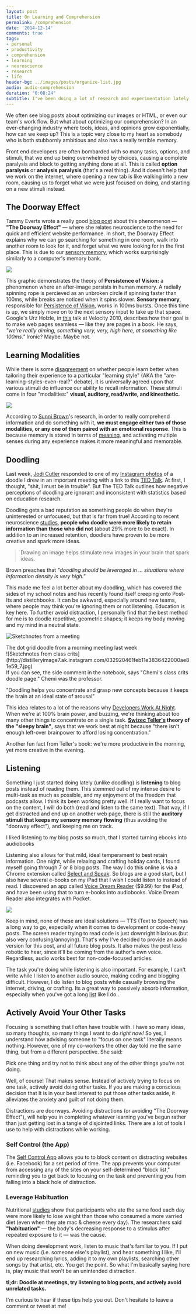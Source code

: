 ```yaml
---
layout: post
title: On Learning and Comprehension
permalink: /comprehension
date: '2014-12-14'
comments: true
tags:
- personal
- productivity
- comprehension
- learning
- neuroscience
- research
- life
header-bg: ../images/posts/organize-list.jpg
audio: audio-comprehension
duration: "0:08:24"
subtitle: I've been doing a lot of research and experimentation lately about how people learn. This post might give you some ideas to improve your own comprehension and think about your own learning style.
---
```


We often see blog posts about optimizing our images or HTML, or even our team's work flow. But what about optimizing our comprehension? In an ever-changing industry where tools, ideas, and opinions grow exponentially, how can we keep up? This is a topic very close to my heart as somebody who is both stubbornly ambitious and also has a really terrible memory.

Front end developers are often bombarded with so many tasks, options, and stimuli, that we end up being overwhelmed by choices, causing a complete paralysis and block to getting anything done at all. This is called **option paralysis** or **analysis paralysis** (that's a real thing). And it doesn't help that we work on the internet, where opening a new tab is like walking into a new room, causing us to forget what we were just focused on doing, and starting on a new stimuli instead.

## The Doorway Effect

Tammy Everts wrote a really good [blog post](http://www.webperformancetoday.com/2012/03/21/neuroscience-page-speed-web-performance/) about this phenomenon &mdash; **"The Doorway Effect"** &mdash; where she relates neuroscience to the need for quick and efficient website performance. In short, the Doorway Effect explains why we can go searching for something in one room, walk into another room to look for it, and forget what we were looking for in the first place. This is due to our [sensory memory](http://www.appsychology.com/Book/Cognition/Memory/memoryintro.htm), which works surprisingly similarly to a computer's memory bank.

![](../images/posts/learning-types0.svg)

This graphic demonstrates the theory of **Persistence of Vision:** a phenomenon where an after-image persists in human memory. A radially spinning rope is percieved as an unbroken circle if spinning faster than 100ms, while breaks are noticed when it spins slower. **Sensory memory**, responsible for [Persistence of Vision](http://link.springer.com/article/10.3758/BF03204258), works in 100ms bursts. Once this time is up, we simply move on to the next sensory input to take up that space. Google's Urz Holzle, in [this](https://www.youtube.com/watch?v=MStKwEff_kY) talk at Velocity 2010, describes how their goal is to make web pages seamless &mdash; like they are pages in a book. He says, *"we're really aiming, something very, very, high here, at something like 100ms."* Ironic? Maybe. Maybe not.

## Learning Modalities

While there is some [disagreement](http://elearninginfographics.com/the-myth-of-learning-styles-infographic/) on whether people learn better when tailoring their experience to a particular "learning style" (AKA the "are-learning-styles-even-real?" debate), it is universally agreed upon that various stimuli do influence our ability to recall information. These stimuli come in four "modalities:" **visual, auditory, read/write, and kinesthetic.**

![](../images/posts/learning-types.svg)

According to [Sunni Brown](http://sunnibrown.com/doodlerevolution/)'s research, in order to really comprehend information and do something with it, **we must engage either two of those modalities, or any one of them paired with an emotional response**. This is because memory is stored in terms of [meaning](http://www.readingrockets.org/article/do-visual-auditory-and-kinesthetic-learners-need-visual-auditory-and-kinesthetic-instruction), and activating multiple senses during any experience makes it more meaningful and memorable.

## Doodling

Last week, [Jodi Cutler](http://about.me/jodiiiii) responded to one of my [Instagram photos](http://instagram.com/p/wZJrdHyTlO/?modal=true) of a doodle I drew in an important meeting with a link to this [TED Talk](http://www.ted.com/talks/sunni_brown?language=en). At first, I thought, "shit, I must be in trouble". But The TED Talk outlines how negative perceptions of doodling are ignorant and inconsistent with statistics based on education research.

Doodling gets a bad reputation as something people do when they're uninterested or unfocused, but that is far from true! According to recent neuroscience [studies](http://www.wsj.com/articles/the-power-of-the-doodle-improve-your-focus-and-memory-1406675744), **people who doodle were more likely to retain information than those who did not** (about 29% more to be exact). In addition to an increased retention, doodlers have proven to be more creative and spark more ideas. <blockquote class="left">Drawing an image helps stimulate new images in your brain that spark ideas.</blockquote> Brown preaches that *"doodling should be leveraged in ... situations where information density is very high."*

This made me feel a lot better about my doodling, which has covered the sides of my school notes and has recently found itself creeping onto Post-Its and sketchbooks. It can be awkward, especially around new teams, where people may think you're ignoring them or not listening. Education is key here. To further avoid distraction, I personally find that the best method for me is to doodle repetitive, geometric shapes; it keeps my body moving and my mind in a neutral state.

![Sketchnotes from a meeting](http://photos-b.ak.instagram.com/hphotos-ak-xfa1/10843712_583681585111801_474148502_n.jpg)
<div class="caption">The dot grid doodle from a morning meeting last week</div>
![Sketchnotes from class crits](http://distilleryimage7.ak.instagram.com/032920461feb11e3836422000ae81e59_7.jpg)
<div class="caption">If you can see, the side comment in the notebook, says "Chemi's class crits doodle page." Chemi was the professor.</div>

<a class="quote twitter-share">"Doodling helps you concentrate and grasp new concepts because it keeps the brain at an ideal state of arousal"</a>

This idea relates to a lot of the reasons why [Developers Work At Night](http://swizec.com/blog/why-programmers-work-at-night/swizec/3198). When we're at 100% brain power, and buzzing, we're thinking about too many other things to concentrate on a single task. **[Swizec Teller's](http://nightowlsbook.com/) theory of the "sleepy brain"**, says that we work best at night because "there isn't enough left-over brainpower to afford losing concentration."

<aside>Another fun fact from Teller's book: we're more productive in the morning, yet more creative in the evening.</aside>

## Listening

Something I just started doing lately (unlike doodling) is **listening** to blog posts instead of reading them. This stemmed out of my intense desire to multi-task as much as possible, and my enjoyment of the freedom that podcasts allow. I think its been working pretty well. If I really want to focus on the content, I will do both (read and listen to the same text). That way, if I get distracted and end up on another web page, there is still the **auditory stimuli that keeps my sensory memory flowing** (thus avoiding the "doorway effect"), and keeping me on track.

<a class="quote twitter-share right">I liked listening to my blog posts so much, that I started turning ebooks into audiobooks</a>

Listening also allows for that mild, ideal temperament to best retain information. One night, while relaxing and crafting holiday cards, I found myself going through 7 or 8 blog posts. The way I do this online is via a Chrome extension called [Select and Speak](http://www.ispeech.org/#/home). So blogs are a good start, but I also have several e-books on my iPad that I wish I could listen to instead of read. I discovered an app called [Voice Dream Reader](http://www.voicedream.com/) ($9.99) for the iPad, and have been using that to turn e-books into audiobooks. Voice Dream Reader also integrates with Pocket.

![](../images/posts/learning-types2.svg)

Keep in mind, none of these are ideal solutions &mdash; TTS (Text to Speech) has a long way to go, especially when it comes to development or code-heavy posts. The screen reader trying to read code is just downright hilarious (but also very confusing/annoying). That's why I've decided to provide an audio version for this post, and all future blog posts. It also makes the post less robotic to hear, since it'll be coming from the author's own voice. Regardless, audio works best for non-code-focused articles.

The task you're doing while listening is also important. For example, I can't write while I listen to another audio source, making coding and blogging difficult. However, I do <a class="twitter-share">listen to blog posts while casually browsing the internet, driving, or crafting</a>. Its a great way to passively absorb information, especially when you've got a long [list](https://github.com/una/personal-goals/blob/master/content-list/blog-posts.md) like I do..

## Actively Avoid Your Other Tasks

Focusing is something that I often have trouble with. I have so many ideas, so many thoughts, so many things I want to do *right now!* So yes, I understand how advising someone to "focus on one task" literally means nothing. However, one of my co-workers the other day told me the same thing, but from a different perspective. She said:

<a class="quote twitter-share">Pick one thing and try not to think about any of the other things you're not doing.</a>

Well, of course! That makes sense. Instead of actively trying to focus on one task, actively avoid doing other tasks. If you are making a conscious decision that It is in your best interest to put those other tasks aside, it alleviates the anxiety and guilt of not doing them.

<a class="twitter-share">Distractions are doorways.</a> Avoiding distractions (or avoiding "The Doorway Effect"), will help you in completing whatever learning you've begun rather than just getting lost in a tangle of disjointed links. There are a lot of tools I use to help with distractions while working.

### Self Control (the App)

The [Self Control App](http://selfcontrolapp.com/) allows you to to block content on distracting websites (i.e. Facebook) for a set period of time. The app prevents your computer from accessing any of the sites on your self-determined "block list," reminding you to get back to focusing on the task and preventing you from falling into a black hole of distraction.

### Leverage Habituation

Nutritional [studies](http://www.dailymail.co.uk/femail/article-2320971/Can-eating-foods-day-make-lose-weight-How-mono-lunchers-consume-fewer-calories-overall.html) show that participants who ate the same food each day were more likely to lose weight than those who consumed a more varried diet (even when they ate mac & cheese every day). The researchers said **"habituation"** &mdash; the body's decreasing response to a stimulus after repeated exposure to it &mdash; was the cause.

When doing development work, listen to music that's familiar to you. If I put on new music (i.e. someone else's playlist), and hear something I like, I'll end up researching lyrics, adding it to my own playlists, searching other songs by that artist, etc. You get the point. So what I'm basically saying here is, play music that won't be an unintended distraction.

**tl;dr: Doodle at meetings, try listening to blog posts, and actively avoid unrelated tasks.**

<aside>I'm curious to hear if these tips help you out. Don't hesitate to leave a comment or tweet at me!</aside>